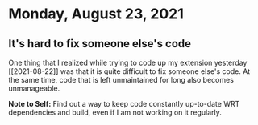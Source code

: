 # Monday, August 23, 2021

## It's hard to fix someone else's code

One thing that I realized while trying to code up my extension yesterday [[2021-08-22]]
was that it is quite difficult to fix someone else's code. At the same time,
code that is left unmaintained for long also becomes unmanageable.

**Note to Self:** Find out a way to keep code constantly up-to-date
WRT dependencies and build, even if I am not working on it regularly.
